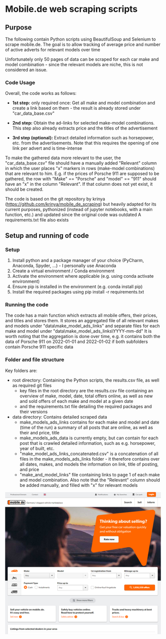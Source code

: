 # Mobile.de web scraping scripts

## Purpose
The following contain Python scripts using BeautifulSoup and Selenium to scrape mobile.de.
The goal is to allow tracking of average price and number of active adverts for relevant models over time

Unfortunately only 50 pages of data can be scraped for each car make and model combination - since the relevant models are niche, this is not considered an issue.


### Code Usage
Overall, the code works as follows:
* **1st step:** only required once: Get all make and model combination and create a link based on them - the result is already stored under "car_data_base.csv"

* **2nd step:** Obtain the ad-links for selected make-model combinations. This step also already extracts price and the titles of the advertisement

* **3rd step (optional):** Extract detailed information such as horsepower, etc. from the advertisements. Note that this requires the opening of one link per advert and is time-intense

To make the gathered data more relevant to the user, the "car_data_base.csv" file should have a manually added "Relevant" column in which the user places "x" markers in rows (make-model combinations) that are relevant to him. E.g. if the prices of Porsche 911 are supposed to be gathered, the row with "Make" == "Porsche" and "model" == "911" should have an "x" in the column "Relevant". If that column does not yet exist, it should be created.

The code is based on the git repository by krinya (https://github.com/krinya/mobile_de_scraping) but heavily adapted for its current purposes, pythonized (instead of jupyter notebooks, with a main function, etc.) and updated since the original code was outdated
A requirements.txt file also exists

## Setup and running of code
### Setup
1. Install python and a package manager of your choice (PyCharm, Anaconda, Spyder, ...) - I personally use Anaconda
2. Create a virtual environment / Conda environment
3. Activate the environment where applicable (e.g. using conda activate environment)
4. Ensure pip is installed in the environment (e.g. conda install pip)
5. Install the required packages using pip install -r requirements.txt

### Running the code
The code has a main function which extracts all mobile offers, their prices, and titles and stores them.
It stores an aggregated file of all relevant makes and models under "data\make_model_ads_links\" and separate files for each make and model under "data\make_model_ads_links\YYYY-mm-dd"
It is worth noting that the aggregation is done over time, e.g. it contains both the data of Porsche 911 on 2022-01-01 and 2022-01-02 if both subfolders contain Porsche 911 specific data

### Folder and file structure

Key folders are:
* root directory: Containing the Python scripts, the results.csv file, as well as required git files
  * key files in the root directory are the results.csv file containing an overview of make, model, date, total offers online, as well as new and sold offers of each make and model at a given date
  * and the requirements.txt file detailing the required packages and their versions
* data directory: Contains detailed scraped data
  * make_models_ads_links contains for each make and model and date (time of the run) a summary of all posts that are online, as well as their and price, title
  * make_models_ads_data is currently empty, but can contain for each post that is crawled detailed information, such as e.g. horsepower, year of built, etc.
  * "make_model_ads_links_concatenated.csv" is a concatenation of all files in the make_models_ads_links folder - it therefore contains over all dates, makes, and models the information on link, title of posting, and price 
  * "make_and_model_links" file containing links to page 1 of each make and model combination. Also note that the "Relevant" column should be added manually, and filled with "x" for relevant models



![](images/mobile_de_landingpage.png)